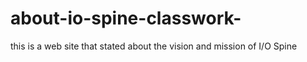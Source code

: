 # about-io-spine-classwork-
this is a web site that stated about the vision and mission of I/O Spine 
